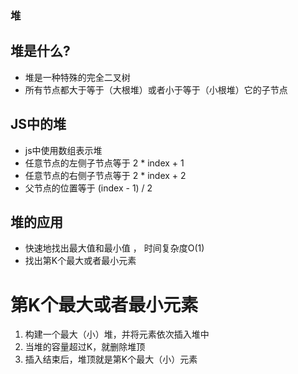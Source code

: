 ### 堆
## 堆是什么?
* 堆是一种特殊的完全二叉树
* 所有节点都大于等于（大根堆）或者小于等于（小根堆）它的子节点

## JS中的堆

* js中使用数组表示堆
* 任意节点的左侧子节点等于 2 * index + 1
* 任意节点的右侧子节点等于 2 * index + 2
* 父节点的位置等于 (index - 1) / 2

## 堆的应用

- 快速地找出最大值和最小值 ， 时间复杂度O(1)
- 找出第K个最大或者最小元素

# 第K个最大或者最小元素

1. 构建一个最大（小）堆，并将元素依次插入堆中
2. 当堆的容量超过K，就删除堆顶
3. 插入结束后，堆顶就是第K个最大（小）元素